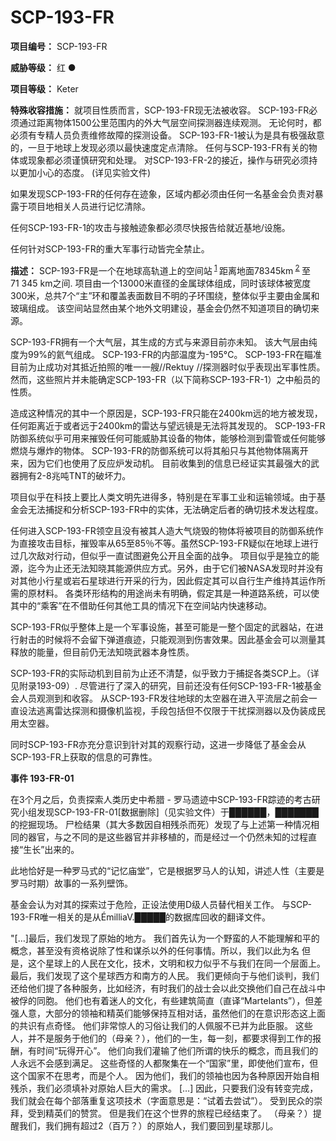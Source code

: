 # SCP-193-FR
**项目编号：**  SCP-193-FR

**威胁等级：**  红 ●

**项目等级：**  Keter

**特殊收容措施：**  就项目性质而言，SCP-193-FR现无法被收容。
SCP-193-FR必须通过距离物体1500公里范围内的外大气层空间探测器连续观测。
无论何时，都必须有专精人员负责维修故障的探测设备。
SCP-193-FR-1被认为是具有极强敌意的，一旦于地球上发现必须以最快速度定点清除。
任何与SCP-193-FR有关的物体或现象都必须谨慎研究和处理。
对SCP-193-FR-2的接近，操作与研究必须持以更加小心的态度。
(详见实验文件)

如果发现SCP-193-FR的任何存在迹象，区域内都必须由任何一名基金会负责对暴露于项目地相关人员进行记忆清除。

任何SCP-193-FR-1的攻击与接触迹象都必须尽快报告给就近基地/设施。

任何针对SCP-193-FR的重大军事行动皆完全禁止。

**描述：**  SCP-193-FR是一个在地球高轨道上的空间站<sup class='footnoteref'>
 <a shape='rect' class='footnoteref' id='footnoteref-1' href='javascript:;' onclick='WIKIDOT.page.utils.scrollToReference(&apos;footnote-1&apos;)'>1</a>
</sup> 距离地面78345km<sup class='footnoteref'>
 <a shape='rect' class='footnoteref' id='footnoteref-2' href='javascript:;' onclick='WIKIDOT.page.utils.scrollToReference(&apos;footnote-2&apos;)'>2</a>
</sup> 至71 345 km之间.
项目由一个13000米直径的金属球体组成，同时该球体被宽度300米，总共7个“主”环和覆盖表面数目不明的子环围绕，整体似乎主要由金属和玻璃组成。
该空间站显然由某个地外文明建设，基金会仍然不知道项目的确切来源。

SCP-193-FR拥有一个大气层，其生成的方式与来源目前亦未知。
该大气层由纯度为99%的氦气组成。
SCP-193-FR的内部温度为-195°C。
SCP-193-FR在瞄准目前为止成功对其抵近拍照的唯一一艘//Rektuy //探测器时似乎表现出军事性质。
然而，这些照片并未能确定SCP-193-FR（以下简称SCP-193-FR-1）之中船员的性质。

造成这种情况的其中一个原因是，SCP-193-FR只能在2400km远的地方被发现，任何距离近于或者远于2400km的雷达与望远镜是无法将其发现的。
SCP-193-FR防御系统似乎可用来摧毁任何可能威胁其设备的物体，能够检测到雷管或任何能够燃烧与爆炸的物体。
SCP-193-FR的防御系统可以将其船只与其他物体隔离开来，因为它们也使用了反应炉发动机。
目前收集到的信息已经证实其最强大的武器拥有2-8兆吨TNT的破坏力。

项目似乎在科技上要比人类文明先进得多，特别是在军事工业和运输领域。由于基金会无法捕捉和分析SCP-193-FR中的实体，无法确定后者的确切技术发达程度。

任何进入SCP-193-FR领空且没有被其人造大气烧毁的物体将被项目的防御系统作为直接攻击目标，摧毁率从65至85％不等。虽然SCP-193-FR疑似在地球上进行过几次敌对行动，但似乎一直试图避免公开且全面的战争。
项目似乎是独立的能源，迄今为止还无法知晓其能源供应方式。另外，由于它们被NASA发现时并没有对其他小行星或岩石星球进行开采的行为，因此假定其可以自行生产维持其运作所需的原材料。
各类环形结构的用途尚未有明确，假定其是一种道路系统，可以使其中的“乘客”在不借助任何其他工具的情况下在空间站内快速移动。

SCP-193-FR似乎整体上是一个军事设施，甚至可能是一整个固定的武器站，在进行射击的时候将不会留下弹道痕迹，只能观测到伤害效果。因此基金会可以测量其释放的能量，但目前仍无法知晓武器本身性质。

SCP-193-FR的实际动机到目前为止还不清楚，似乎致力于捕捉各类SCP上。（详见附录193-09）.
尽管进行了深入的研究，目前还没有任何SCP-193-FR-1被基金会人员观测到和收容。
从SCP-193-FR发往地球的太空器在进入平流层之前会一直设法逃离雷达探测和摄像机监视，手段包括但不仅限于干扰探测器以及伪装成民用太空器。

同时SCP-193-FR亦充分意识到针对其的观察行动，这进一步降低了基金会从SCP-193-FR上获取的信息的可靠性。



**事件 193-FR-01** 

在3个月之后，负责探索人类历史中希腊 - 罗马遗迹中SCP-193-FR踪迹的考古研究小组发现SCP-193-FR-01[数据删除]（见实验文件）于██████，███████的挖掘现场。 尸检结果（其大多数因自相残杀而死）发现了与上述第一种情况相同的器官，与之不同的是这些器官并非移植的，而是经过一个仍然未知的过程直接“生长”出来的。

此地恰好是一种罗马式的“记忆庙堂”，它是根据罗马人的认知，讲述人性（主要是罗马时期）故事的一系列壁饰。

基金会认为对其的探索过于危险，正设法使用D级人员替代相关工作。
与SCP-193-FR唯一相关的是从ÉmilliaV.█████的数据库回收的翻译文件。

"[…]最后，我们发现了原始的地方。
我们首先认为一个野蛮的人不能理解和平的概念，甚至没有资格说除了性和谋杀以外的任何事情。所以，我们以此为名
但是，这个星球上的人民在文化，技术，文明和权力似乎不与我们在同一个层面上。
最后，我们发现了这个星球西方和南方的人民。
我们更倾向于与他们谈判，我们还给他们提了各种服务，比如经济，有时我们的战士会以此交换他们自己在战斗中被俘的同胞。
他们也有着迷人的文化，有些建筑简直（直译“Martelants”），但差强人意，大部分的领袖和精英们能够保持互相对话，虽然他们的在意识形态这上面的共识有点奇怪。
他们非常惊人的习俗让我们的人佩服不已并为此臣服。
这些人，并不是服务于他们的（母亲？），他们的一生，每一刻，都要求得到工作的报酬，有时间“玩得开心”。
他们向我们灌输了他们所谓的快乐的概念，而且我们的人永远不会感到满足。
这些奇怪的人都聚集在一个“国家”里，即使他们宣布，但这个国家不在思考，而是个人。
因为他们，我们的领袖也因为各种原因开始自相残杀，我们必须填补对原始人巨大的需求。
[…]
因此，只要我们没有转变完成，我们就会在每个部落重复这项技术（字面意思是：“试着去尝试”）。
受到民众的崇拜，受到精英们的赞赏。
但是我们在这个世界的旅程已经结束了。
（母亲？）提醒我们，我们拥有超过2（百万？）的原始人，我们要回到星球那儿。


